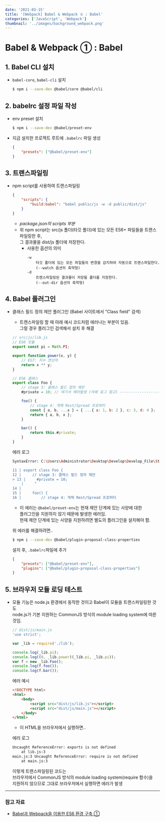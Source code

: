 ```yaml
---
date: '2021-03-15'
title: '[Webpack] Babel & Webpack ① : Babel'
categories: ['JavaScript', 'Webpack']
thumbnail: '../images/background_webpack.png'
---
```


# Babel & Webpack ① : Babel

## **1.** Babel CLI 설치

-   `babel-core`, `babel-cli` 설치
    ```sh
    $ npm i --save-dev @babel/core @babel/cli
    ```

## **2.** babelrc 설정 파일 작성

-   env preset 설치
    ```sh
    $ npm i --save-dev @babel/preset-env
    ```
-   지금 설치한 프로젝트 루트에 `.babelrc` 파일 생성
    ```json
    {
        "presets": ["@babel/preset-env"]
    }
    ```

## **3.** 트랜스파일링

-   npm script를 사용하여 트랜스파일링
    ```json
    {
        "scripts": {
            "build:babel": "babel public/js -w -d public/dist/js"
        }
    }
    ```
    -   _package.json의 scripts 부분_
    -   위 npm script는 src/js 폴더(타깃 폴더)에 있는 모든 ES6+ 파일들을 트랜스파일링한 후,  
         그 결과물을 dist/js 폴더에 저장한다.
        -   사용한 옵션의 의미
            ```
            -w
                타깃 폴더에 있는 모든 파일들의 변경을 감지하여 자동으로 트랜스파일한다.
                (--watch 옵션의 축약형)
            -d
                트랜스파일링된 결과물이 저장될 폴더를 지정한다.
                (--out-dir 옵션의 축약형)
            ```

## **4.** Babel 플러그인

-   클래스 필드 정의 제안 플러그인 (Babel 사이트에서 "Class field" 검색)

    -   트랜스파일링 할 때 아래 예시 코드처럼 에러나는 부분이 있음.  
         그럴 경우 플러그인 검색해서 설치 후 해결

    ```js
    // src/js/lib.js
    // ES6 모듈
    export const pi = Math.PI;

    export function power(x, y) {
        // ES7: 지수 연산자
        return x ** y;
    }

    // ES6 클래스
    export class Foo {
        // stage 3: 클래스 필드 정의 제안
        #private = 10; // 여기서 에러발생 (아래 로그 참고) -----------------------

        foo() {
            // stage 4: 객체 Rest/Spread 프로퍼티
            const { a, b, ...x } = { ...{ a: 1, b: 2 }, c: 3, d: 4 };
            return { a, b, x };
        }

        bar() {
            return this.#private;
        }
    }
    ```

    에러 로그

    ```sh
    SyntaxError: C:\Users\Administrator\Desktop\Develop\Develop_File\Study\CodeSquad\FE08\06 (FreeStyle)\fe-w6-free-style\public\js\.babel_test\lib.js: Support for the experimental syntax 'classPrivateProperties' isn't currently enabled (13:5):

    11 | export class Foo {
    12 |     // stage 3: 클래스 필드 정의 제안
    > 13 |     #private = 10;
        |     ^
    14 |
    15 |     foo() {
    16 |         // stage 4: 객체 Rest/Spread 프로퍼티
    ```

    -   이 에러는
        `@babel/preset-env`는 현재 제안 단계에 있는 사양에 대한  
         플러그인을 지원하지 않기 때문에 발생한 에러임.  
         현재 제안 단계에 있는 사양을 지원하려면 별도의 플러그인을 설치해야 함.

    위 에러를 해결하려면..

    ```sh
    $ npm i --save-dev @babel/plugin-proposal-class-properties
    ```

    설치 후, `.babelrc`파일에 추가

    ```json
    {
        "presets": ["@babel/preset-env"],
        "plugins": ["@babel/plugin-proposal-class-properties"]
    }
    ```

## **5.** 브라우저 모듈 로딩 테스트

-   모듈 기능은 node.js 환경에서 동작한 것이고 Babel이 모듈을 트랜스파일링한 것도  
     node.js가 기본 지원하는 CommonJS 방식의 module loading system에 따른 것임.

    ```js
    // dist/js/main.js
    'use strict';

    var _lib = require('./lib');

    console.log(_lib.pi);
    console.log((0, _lib.power)(_lib.pi, _lib.pi));
    var f = new _lib.Foo();
    console.log(f.foo());
    console.log(f.bar());
    ```

    에러 예시

    ```html
    <!DOCTYPE html>
    <html>
        <body>
            <script src="dist/js/lib.js"></script>
            <script src="dist/js/main.js"></script>
        </body>
    </html>
    ```

    -   이 HTML을 브라우저에서 실행하면..

    에러 로그

    ```sh
    Uncaught ReferenceError: exports is not defined
        at lib.js:3
    main.js:3 Uncaught ReferenceError: require is not defined
        at main.js:3
    ```

    이렇게 트랜스파일링된 코드는  
     브라우저에서 CommonJS 방식의 module loading system(require 함수)을  
     지원하지 않으므로 그대로 브라우저에서 실행하면 에러가 발생

<hr/>

### 참고 자료

-   [Babel과 Webpack을 이용한 ES6 환경 구축 ①](https://poiemaweb.com/es6-babel-webpack-1)
